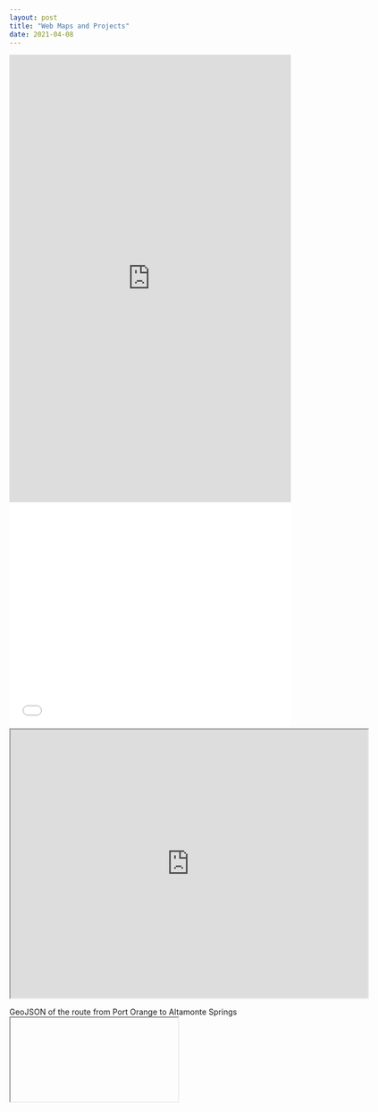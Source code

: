 ```yaml
---
layout: post
title: "Web Maps and Projects"
date: 2021-04-08
---
```

<iframe src="https://uploads.knightlab.com/storymapjs/a559a5a2212819178b25774dd9261f80/pappalardo-lab1/index.html" frameborder="0" width="100%" height="800">An American Roadtrip: a Knight Lab Story Map</iframe>

<style>.embed-container {position: relative; padding-bottom: 80%; height: 0; max-width: 100%;} .embed-container iframe, .embed-container object, .embed-container iframe{position: absolute; top: 0; left: 0; width: 100%; height: 100%;} small{position: absolute; z-index: 40; bottom: 0; margin-bottom: -15px;}</style><div class="embed-container"><iframe width="500" height="400" frameborder="0" scrolling="no" marginheight="0" marginwidth="0" title="311 Incidents" src="//arcgis.com/apps/Embed/index.html?webmap=61674c5545634e97bcaaaccf705e1443&extent=-81.4153,28.6788,-81.4035,28.6845&zoom=true&previewImage=false&scale=true&disable_scroll=true&theme=light">Incident Reports Participatory GIS Example map</iframe></div>

<iframe src="https://www.google.com/maps/d/embed?mid=1MOYAsXQJA6R2e7cYWskCf7hDtAFsigaU" width="640" height="480">Birthplaces of my Favorite Writers</iframe>

<ifram src ="https://github.com/grpappalardo/grpappalardo.github.io/blob/main/florida.geojson" width="640" height="480">GeoJSON of the route from Port Orange to Altamonte Springs<iframe>

<a href=""https://github.com/grpappalardo/grpappalardo.github.io/blob/main/florida.geojson" target="_blank">GeoJSON of the route from Port Orange to Altamonte Springs</a>
